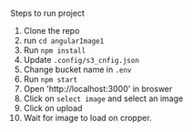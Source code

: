 

Steps to run project

1. Clone the repo
2. run `cd angularImage1`
3. Run `npm install`
4. Update `.config/s3_cnfig.json`
5. Change bucket name in `.env`
6. Run `npm start`
7. Open 'http://localhost:3000' in broswer
8. Click on `select image` and select an image
9. Click on upload
10. Wait for image to load on cropper.
